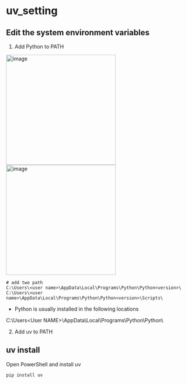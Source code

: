 # uv_setting

## Edit the system environment variables

1. Add Python to PATH

<img width="300" height="300" alt="image" src="https://github.com/user-attachments/assets/cbece896-4e08-4742-ae80-db509d09eef3" />

<img width="300" height="300" alt="image" src="https://github.com/user-attachments/assets/922f02a1-d739-49af-8316-67e5f74d1cdd" />



```
# add two path
C:\Users\<user name>\AppData\Local\Programs\Python\Python<version>\
C:\Users\<user name>\AppData\Local\Programs\Python\Python<version>\Scripts\
```
* Python is usually installed in the following locations

C:\Users\<User NAME>\AppData\Local\Programs\Python\Python<version>\

2. Add uv to PATH

## uv install

Open PowerShell and install uv
```
pip install uv
```

